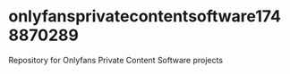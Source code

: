 # onlyfansprivatecontentsoftware1748870289
Repository for Onlyfans Private Content Software projects
